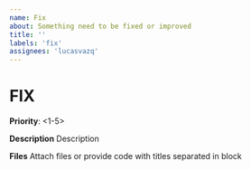 ```yaml
---
name: Fix
about: Something need to be fixed or improved
title: ''
labels: 'fix'
assignees: 'lucasvazq'
---
```


# FIX

**Priority**: <1-5>

**Description**
Description

**Files**
Attach files or provide code with titles separated in block

